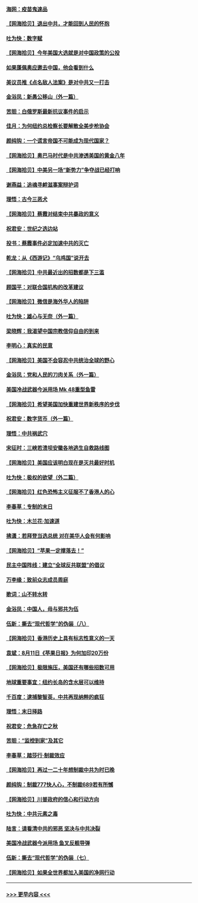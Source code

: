 #### [海网：疫苗鬼速品](../pages/nsc993/n12354438.md?t=08250651) 
#### [【网海拾贝】退出中共，才能回到人民的怀抱](../pages/nsc993/n12352634.md?t=08250651) 
#### [吐为快：数字赋](../pages/nsc993/n12352317.md?t=08250651) 
#### [【网海拾贝】今年美国大选就是对中国政策的公投](../pages/nsc993/n12350973.md?t=08250651) 
#### [如果蓬佩奥应邀去中国，他会看到什么](../pages/nsc993/n12350945.md?t=08250651) 
#### [美议员推《点名敌人法案》是对中共又一打击](../pages/nsc993/n12350765.md?t=08250651) 
#### [金浴凤：新愚公移山（外一篇）](../pages/nsc993/n12350253.md?t=08250651) 
#### [苦胆：白俄罗斯最新抗议事件的启示](../pages/nsc993/n12349989.md?t=08250651) 
#### [佳月：为何纽约总检察长要解散全美步枪协会](../pages/nsc993/n12349939.md?t=08250651) 
#### [颜纯钩：一个谎言帝国不可能成为现代国家？](../pages/nsc993/n12349898.md?t=08250651) 
#### [【网海拾贝】奥巴马时代是中共渗透美国的黄金八年](../pages/nsc993/n12349284.md?t=08250651) 
#### [【网海拾贝】中美另一场“新势力”争夺战已经打响](../pages/nsc993/n12346998.md?t=08250651) 
#### [谢燕益：追魂寻衅滋事案辩护词](../pages/nsc993/n12346892.md?t=08250651) 
#### [理悟：古今三恶犬](../pages/nsc993/n12345190.md?t=08250651) 
#### [【网海拾贝】蔡霞对结束中共暴政的意义](../pages/nsc993/n12344263.md?t=08250651) 
#### [祝君安：世纪之选边站](../pages/nsc993/n12342382.md?t=08250651) 
#### [投书：蔡霞事件必定加速中共的灭亡](../pages/nsc993/n12341881.md?t=08250651) 
#### [乾龙：从《西游记》“乌鸡国”说开去](../pages/nsc993/n12341690.md?t=08250651) 
#### [【网海拾贝】中共最近出的招数都是下三滥](../pages/nsc993/n12341593.md?t=08250651) 
#### [顾国平：对联合国机构的改革建议](../pages/nsc993/n12339928.md?t=08250651) 
#### [【网海拾贝】微信是海外华人的陷阱](../pages/nsc993/n12338868.md?t=08250651) 
#### [吐为快：雄心与无奈（外一篇）](../pages/nsc993/n12338132.md?t=08250651) 
#### [梁晓辉：我渴望中国宗教信仰自由的到来](../pages/nsc993/n12336657.md?t=08250651) 
#### [李明心：真实的民意](../pages/nsc993/n12336089.md?t=08250651) 
#### [【网海拾贝】美国不会容忍中共统治全球的野心](../pages/nsc993/n12336063.md?t=08250651) 
#### [金浴凤：党和人民的刀肉关系（外一篇）](../pages/nsc993/n12335834.md?t=08250651) 
#### [美国冷战武器今派用场 Mk 48重型鱼雷](../pages/nsc993/n12335354.md?t=08250651) 
#### [【网海拾贝】希望美国加快重建世界新秩序的步伐](../pages/nsc993/n12334224.md?t=08250651) 
#### [祝君安：数字货币（外一篇）](../pages/nsc993/n12334186.md?t=08250651) 
#### [理悟：中共祸武穴](../pages/nsc993/n12333962.md?t=08250651) 
#### [宋征时：三峡若溃坝安徽各地逃生自救路线图](../pages/nsc993/n12332450.md?t=08250651) 
#### [【网海拾贝】美国应该明白现在是灭共最好时机](../pages/nsc993/n12332313.md?t=08250651) 
#### [吐为快：极权的欲望（外二篇）](../pages/nsc993/n12332089.md?t=08250651) 
#### [【网海拾贝】红色恐怖主义征服不了香港人的心](../pages/nsc993/n12329296.md?t=08250651) 
#### [李春草：专制的末日](../pages/nsc993/n12329079.md?t=08250651) 
#### [吐为快：木兰花‧加速道](../pages/nsc993/n12327366.md?t=08250651) 
#### [拂潇：若拜登当选总统 对在美华人会有何影响](../pages/nsc993/n12295996.md?t=08250651) 
#### [【网海拾贝】“苹果一定撑落去！”](../pages/nsc993/n12326784.md?t=08250651) 
#### [民主中国阵线：建立“全球反共联盟”的倡议](../pages/nsc993/n12324177.md?t=08250651) 
#### [万李缘：致前众志成员周庭](../pages/nsc993/n12324635.md?t=08250651) 
#### [歌词：山不转水转](../pages/nsc993/n12324599.md?t=08250651) 
#### [金浴凤：中国人，毋与邪共为伍](../pages/nsc993/n12324257.md?t=08250651) 
#### [伍新：撕去“现代哲学”的伪装（八）](../pages/nsc993/n12324188.md?t=08250651) 
#### [【网海拾贝】香港历史上具有标志性意义的一天](../pages/nsc993/n12324021.md?t=08250651) 
#### [袁斌：8月11日《苹果日报》为何加印20万份](../pages/nsc993/n12323955.md?t=08250651) 
#### [【网海拾贝】极限施压，美国还有哪些招数可用](../pages/nsc993/n12322512.md?t=08250651) 
#### [地球重要事宜：纽约长岛的含水层可以维持](../pages/nsc993/n12321844.md?t=08250651) 
#### [千百度：逮捕黎智英，中共再现纳粹的疯狂](../pages/nsc993/n12321777.md?t=08250651) 
#### [理悟：末日择路](../pages/nsc993/n12320812.md?t=08250651) 
#### [祝君安：危急存亡之秋](../pages/nsc993/n12320795.md?t=08250651) 
#### [苦胆：“监控到家”及其它](../pages/nsc993/n12320751.md?t=08250651) 
#### [李春草：踏莎行·制裁效应](../pages/nsc993/n12318290.md?t=08250651) 
#### [【网海拾贝】再过一二十年想制裁中共为时已晚](../pages/nsc993/n12318195.md?t=08250651) 
#### [颜纯钩：制裁777快人心，不制裁689若有所憾](../pages/nsc993/n12316912.md?t=08250651) 
#### [【网海拾贝】川普政府的信心和行动方向](../pages/nsc993/n12316673.md?t=08250651) 
#### [吐为快：中共元素之毒](../pages/nsc993/n12316547.md?t=08250651) 
#### [陆言：请看清中共的邪恶 坚决与中共决裂](../pages/nsc993/n12315784.md?t=08250651) 
#### [美国冷战武器今派用场 鱼叉反舰导弹](../pages/nsc993/n12316258.md?t=08250651) 
#### [伍新：撕去“现代哲学”的伪装（七）](../pages/nsc993/n12315846.md?t=08250651) 
#### [【网海拾贝】如果全世界都加入美国的净网行动](../pages/nsc993/n12315588.md?t=08250651) 

----
#### [ >>> 更早内容 <<< ](../indexes/nsc993-earlier.md)
